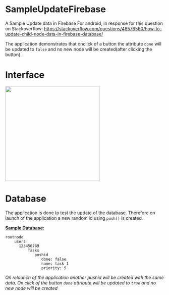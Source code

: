 # SampleUpdateFirebase

A Sample Update data in Firebase For android, in response for this question on Stackoverflow: 
https://stackoverflow.com/questions/48576560/how-to-update-child-node-data-in-firebase-database/

The application demonstrates that onclick of a button the attribute `done` will be updated to `false` and no new node will be created(after clicking the button).

# Interface
<img src="http://gdurl.com/4P8P" width="300">

# Database
The application is done to test the update of the database. Therefore on launch of the application a new random id using `push()` is created.

<u><b>Sample Database:</b></u>

    rootnode
        users
          123456789
              Tasks
                 pushid
                    done: false
                    name: task 1
                    priority: 5
             
_On relaunch of the application another pushid will be created with the same data._
_On click of the button `done` attribute will be updated to `true` and no new node will be created_
